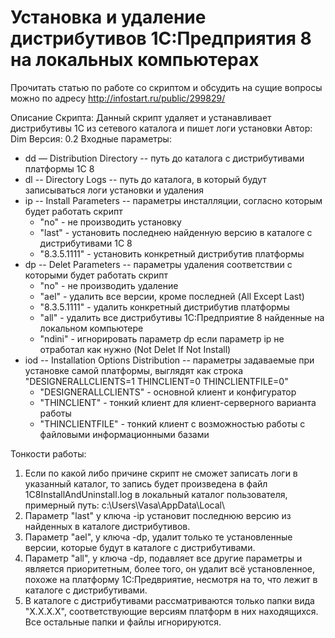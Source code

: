 ﻿# Установка и удаление дистрибутивов 1С:Предприятия 8 на локальных компьютерах
Прочитать статью по работе со скриптом и обсудить на сущие вопросы можно по адресу http://infostart.ru/public/299829/

Описание Скрипта: Данный скрипт удаляет и устанавливает дистрибутивы 1С из сетевого каталога и пишет логи установки
Автор: Dim
Версия: 0.2
Входные параметры:
* dd &mdash; Distribution Directory -- путь до каталога с дистрибутивами платформы 1С 8
* dl -- Directory Logs -- путь до каталога, в который будут записываться логи установки и удаления
* ip -- Install Parameters -- параметры инсталляции, согласно которым будет работать скрипт
  * "no" - не производить установку 
  * "last" - установить последнею найденную версию в каталоге с дистрибутивами 1С 8
  * "8.3.5.1111" - установить конкретный дистрибутив платформы
* dp -- Delet Parameters -- параметры удаления соответствии с которыми будет работать скрипт
  * "no" - не производить удаление 
  * "ael" - удалить все версии, кроме последней (All Except Last)
  * "8.3.5.1111" - удалить конкретный дистрибутив платформы
  * "all" - удалить все дистрибутивы 1С:Предприятие 8 найденные на локальном компьютере
  * "ndini" - игнорировать параметр dp если параметр ip не отработал как нужно (Not Delet If Not Install)
* iod -- Installation Options Distribution -- параметры задаваемые при установке самой платформы, выглядят как строка "DESIGNERALLCLIENTS=1 THINCLIENT=0 THINCLIENTFILE=0"
  * "DESIGNERALLCLIENTS" - основной клиент и конфигуратор
  * "THINCLIENT" - тонкий клиент для клиент-серверного варианта работы
  * "THINCLIENTFILE" - тонкий клиент с возможностью работы с файловыми информационными базами
		
Тонкости работы:

1. Если по какой либо причине скрипт не сможет записать логи в указанный каталог, то запись будет произведена в файл 1C8InstallAndUninstall.log в локальный каталог пользователя, примерный путь: c:\Users\Vasa\AppData\Local\
2. Параметр "last" у ключа -ip установит последнюю версию из найденных в каталоге дистрибутивов.
3. Параметр "ael", у ключа -dp, удалит только те установленные версии, которые будут в каталоге с дистрибутивами.
4. Параметр "all", у ключа -dp, подавляет все другие параметры и является приоритетным, более того, он удалит всё установленное, похоже на платформу 1С:Предвриятие, несмотря на то, что лежит в каталоге с дистрибутивами.
5. В каталоге с дистрибутивами рассматриваются только папки вида "Х.Х.Х.Х", соответствующие версиям платформ в них находящихся. Все остальные папки и файлы игнорируются.
